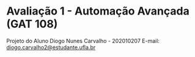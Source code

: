 # Avaliação 1 - Automação Avançada (GAT 108)

Projeto do Aluno Diogo Nunes Carvalho - 202010207
E-mail: diogo.carvalho2@estudante.ufla.br
